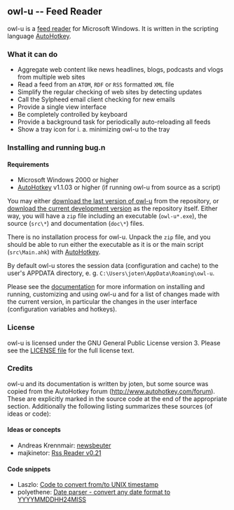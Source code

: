 ## owl-u -- Feed Reader

owl-u is a [feed reader](https://en.wikipedia.org/wiki/Feed_reader) for
Microsoft Windows. It is written in the scripting language
[AutoHotkey](http://ahkscript.org/download/).

### What it can do

* Aggregate web content like news headlines, blogs, podcasts and vlogs from
multiple web sites
* Read a feed from an `ATOM`, `RDF` or `RSS` formatted `XML` file
* Simplify the regular checking of web sites by detecting updates
* Call the Sylpheed email client checking for new emails
* Provide a single view interface
* Be completely controlled by keyboard
* Provide a background task for periodically auto-reloading all feeds
* Show a tray icon for i. a. minimizing owl-u to the tray

### Installing and running bug.n

#### Requirements

* Microsoft Windows 2000 or higher
* [AutoHotkey](http://ahkscript.org/download/) v1.1.03 or higher (if running
owl-u from source as a script)

You may either
[download the last version of owl-u](https://github.com/joten/owl-u/blob/master/owl-u_0.2.0.zip)
from the repository, or
[download the current development version](https://github.com/joten/owl-u/archive/master.zip)
as the repository itself. Either way, you will have a `zip` file including an
executable (`owl-u*.exe`), the source (`src\*`) and documentation (`doc\*`)
files.

There is no installation process for owl-u. Unpack the `zip` file, and you
should be able to run either the executable as it is or the main script
(`src\Main.ahk`) with [AutoHotkey](http://ahkscript.org/download/).

By default owl-u stores the session data (configuration and cache) to the
user's APPDATA directory, e. g. `C:\Users\joten\AppData\Roaming\owl-u`.

Please see the [documentation](./doc) for more information on installing and
running, customizing and using owl-u and for a list of changes made with the
current version, in particular the changes in the user interface (configuration
variables and hotkeys).

### License

owl-u is licensed under the GNU General Public License version 3. Please see
the [LICENSE file](./LICENSE.md) for the full license text.

### Credits

owl-u and its documentation is written by joten, but some source was copied
from the AutoHotkey forum (http://www.autohotkey.com/forum). These are
explicitly marked in the source code at the end of the appropriate section.
Additionally the following listing summarizes these sources (of ideas or code):

#### Ideas or concepts

* Andreas Krennmair: [newsbeuter](http://www.newsbeuter.org)
* majkinetor: [Rss Reader v0.21](http://www.autohotkey.com/forum/topic27155.html)

#### Code snippets

* Laszlo: [Code to convert from/to UNIX timestamp](http://www.autohotkey.com/forum/topic2633.html)
* polyethene: [Date parser - convert any date format to YYYYMMDDHH24MISS](http://www.autohotkey.net/~polyethene/#dateparse)
